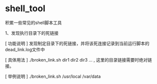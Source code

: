 # shell_tool
积累一些常见的shell脚本工具

1、发现执行目录下的死链接

[ 功能说明 ] 
发现制定目录下的死链接，并将该死连接记录到当前运行脚本的dead_link.log文件中

[ 具体用法 ] 
./broken_link.sh dir1 dir2 dir3 ... , 这里的目录链接需要时绝对链接。

[ 举例说明 ]
./broken_link.sh /usr/local /var/data
